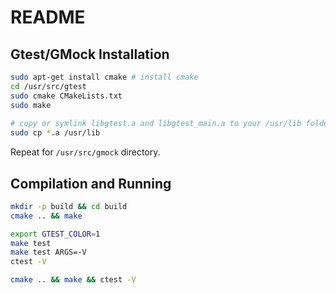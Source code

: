 # README

## Gtest/GMock  Installation

```bash
sudo apt-get install cmake # install cmake
cd /usr/src/gtest
sudo cmake CMakeLists.txt
sudo make
 
# copy or symlink libgtest.a and libgtest_main.a to your /usr/lib folder
sudo cp *.a /usr/lib
```

Repeat for `/usr/src/gmock` directory.

## Compilation and Running

```bash
mkdir -p build && cd build
cmake .. && make

export GTEST_COLOR=1
make test
make test ARGS=-V
ctest -V

cmake .. && make && ctest -V
```
